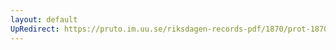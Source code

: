 ```yaml
---
layout: default
UpRedirect: https://pruto.im.uu.se/riksdagen-records-pdf/1870/prot-1870--fk--330/prot-1870--fk--330_000.pdf
---
```

